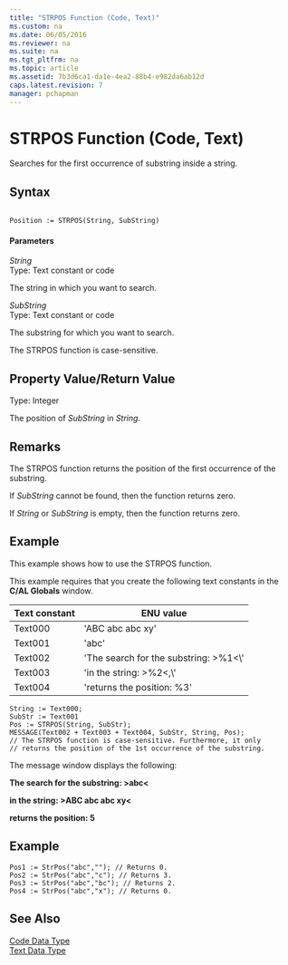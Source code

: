 ```yaml
---
title: "STRPOS Function (Code, Text)"
ms.custom: na
ms.date: 06/05/2016
ms.reviewer: na
ms.suite: na
ms.tgt_pltfrm: na
ms.topic: article
ms.assetid: 7b3d6ca1-da1e-4ea2-88b4-e982da6ab12d
caps.latest.revision: 7
manager: pchapman
---
```

# STRPOS Function (Code, Text)
Searches for the first occurrence of substring inside a string.  
  
## Syntax  
  
```  
  
Position := STRPOS(String, SubString)  
```  
  
#### Parameters  
 *String*  
 Type: Text constant or code  
  
 The string in which you want to search.  
  
 *SubString*  
 Type: Text constant or code  
  
 The substring for which you want to search.  
  
 The STRPOS function is case\-sensitive.  
  
## Property Value\/Return Value  
 Type: Integer  
  
 The position of *SubString* in *String*.  
  
## Remarks  
 The STRPOS function returns the position of the first occurrence of the substring.  
  
 If *SubString* cannot be found, then the function returns zero.  
  
 If *String* or *SubString* is empty, then the function returns zero.  
  
## Example  
 This example shows how to use the STRPOS function.  
  
 This example requires that you create the following text constants in the **C\/AL Globals** window.  
  
|Text constant|ENU value|  
|-------------------|---------------|  
|Text000|'ABC abc abc xy'|  
|Text001|'abc'|  
|Text002|'The search for the substring: \>%1\<\\'|  
|Text003|'in the string: \>%2\<,\\'|  
|Text004|'returns the position: %3'|  
  
```  
String := Text000;  
SubStr := Text001  
Pos := STRPOS(String, SubStr);  
MESSAGE(Text002 + Text003 + Text004, SubStr, String, Pos);  
// The STRPOS function is case-sensitive. Furthermore, it only  
// returns the position of the 1st occurrence of the substring.  
```  
  
 The message window displays the following:  
  
 **The search for the substring: \>abc\<**  
  
 **in the string: \>ABC abc abc xy\<**  
  
 **returns the position: 5**  
  
## Example  
  
```  
Pos1 := StrPos("abc",""); // Returns 0.  
Pos2 := StrPos("abc","c"); // Returns 3.  
Pos3 := StrPos("abc","bc"); // Returns 2.  
Pos4 := StrPos("abc","x"); // Returns 0.  
```  
  
## See Also  
 [Code Data Type](../dynamics-nav/Code-Data-Type.md)   
 [Text Data Type](../dynamics-nav/Text-Data-Type.md)